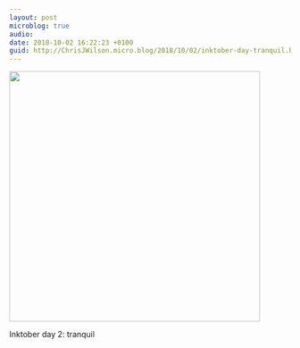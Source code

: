 ```yaml
---
layout: post
microblog: true
audio: 
date: 2018-10-02 16:22:23 +0100
guid: http://ChrisJWilson.micro.blog/2018/10/02/inktober-day-tranquil.html
---
```

<a href="http://chrisjwilson.me/uploads/2018/734181c346.jpg"><img src="http://chrisjwilson.me/uploads/2018/734181c346.jpg" width="449" height="600" style="height: auto;" class="sunlit_image" /></a>

Inktober day 2: tranquil 


